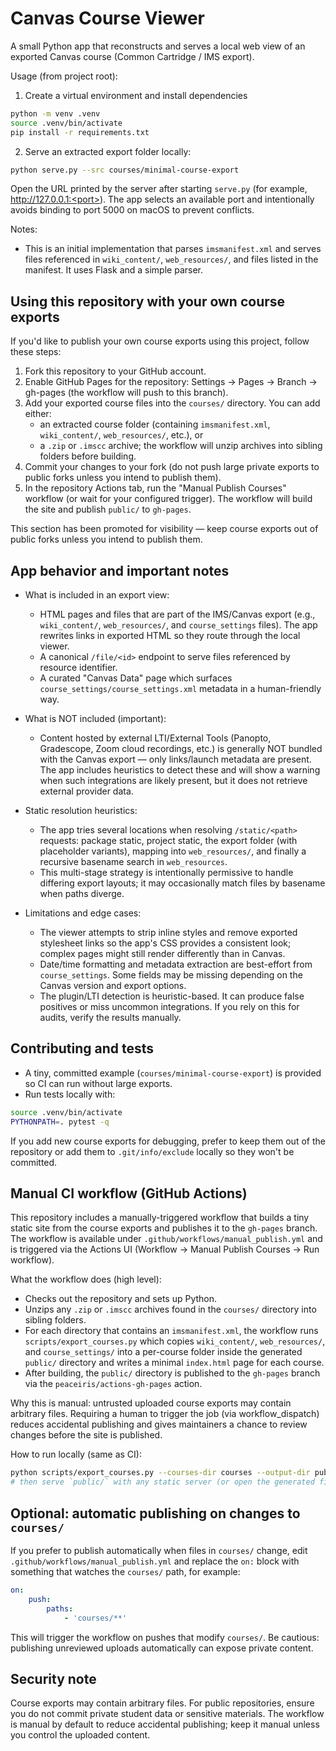 Canvas Course Viewer
=====================

A small Python app that reconstructs and serves a local web view of an exported Canvas course (Common Cartridge / IMS export).

Usage (from project root):

1. Create a virtual environment and install dependencies

```bash
python -m venv .venv
source .venv/bin/activate
pip install -r requirements.txt
```

2. Serve an extracted export folder locally:

```bash
python serve.py --src courses/minimal-course-export
```

Open the URL printed by the server after starting `serve.py` (for example, http://127.0.0.1:<port>). The app selects an available port and intentionally avoids binding to port 5000 on macOS to prevent conflicts.

Notes:
- This is an initial implementation that parses `imsmanifest.xml` and serves files referenced in `wiki_content/`, `web_resources/`, and files listed in the manifest. It uses Flask and a simple parser.

Using this repository with your own course exports
-------------------------------------------------

If you'd like to publish your own course exports using this project, follow these steps:

1. Fork this repository to your GitHub account.
2. Enable GitHub Pages for the repository: Settings -> Pages -> Branch -> gh-pages (the workflow will push to this branch).
3. Add your exported course files into the `courses/` directory. You can add either:
	 - an extracted course folder (containing `imsmanifest.xml`, `wiki_content/`, `web_resources/`, etc.), or
	 - a `.zip` or `.imscc` archive; the workflow will unzip archives into sibling folders before building.
4. Commit your changes to your fork (do not push large private exports to public forks unless you intend to publish them).
5. In the repository Actions tab, run the "Manual Publish Courses" workflow (or wait for your configured trigger). The workflow will build the site and publish `public/` to `gh-pages`.

This section has been promoted for visibility — keep course exports out of public forks unless you intend to publish them.

App behavior and important notes
--------------------------------
- What is included in an export view:
	- HTML pages and files that are part of the IMS/Canvas export (e.g., `wiki_content/`, `web_resources/`, and `course_settings` files). The app rewrites links in exported HTML so they route through the local viewer.
	- A canonical `/file/<id>` endpoint to serve files referenced by resource identifier.
	- A curated "Canvas Data" page which surfaces `course_settings/course_settings.xml` metadata in a human-friendly way.

- What is NOT included (important):
	- Content hosted by external LTI/External Tools (Panopto, Gradescope, Zoom cloud recordings, etc.) is generally NOT bundled with the Canvas export — only links/launch metadata are present. The app includes heuristics to detect these and will show a warning when such integrations are likely present, but it does not retrieve external provider data.

- Static resolution heuristics:
	- The app tries several locations when resolving `/static/<path>` requests: package static, project static, the export folder (with placeholder variants), mapping into `web_resources/`, and finally a recursive basename search in `web_resources`.
	- This multi-stage strategy is intentionally permissive to handle differing export layouts; it may occasionally match files by basename when paths diverge.

- Limitations and edge cases:
	- The viewer attempts to strip inline styles and remove exported stylesheet links so the app's CSS provides a consistent look; complex pages might still render differently than in Canvas.
	- Date/time formatting and metadata extraction are best-effort from `course_settings`. Some fields may be missing depending on the Canvas version and export options.
	- The plugin/LTI detection is heuristic-based. It can produce false positives or miss uncommon integrations. If you rely on this for audits, verify the results manually.

Contributing and tests
----------------------
 - A tiny, committed example (`courses/minimal-course-export`) is provided so CI can run without large exports.
- Run tests locally with:

```bash
source .venv/bin/activate
PYTHONPATH=. pytest -q
```

If you add new course exports for debugging, prefer to keep them out of the repository or add them to `.git/info/exclude` locally so they won't be committed.

Manual CI workflow (GitHub Actions)
----------------------------------

This repository includes a manually-triggered workflow that builds a tiny static site from the course exports and publishes it to the `gh-pages` branch. The workflow is available under `.github/workflows/manual_publish.yml` and is triggered via the Actions UI (Workflow -> Manual Publish Courses -> Run workflow).

What the workflow does (high level):

- Checks out the repository and sets up Python.
- Unzips any `.zip` or `.imscc` archives found in the `courses/` directory into sibling folders.
- For each directory that contains an `imsmanifest.xml`, the workflow runs `scripts/export_courses.py` which copies `wiki_content/`, `web_resources/`, and `course_settings/` into a per-course folder inside the generated `public/` directory and writes a minimal `index.html` page for each course.
- After building, the `public/` directory is published to the `gh-pages` branch via the `peaceiris/actions-gh-pages` action.

Why this is manual: untrusted uploaded course exports may contain arbitrary files. Requiring a human to trigger the job (via workflow_dispatch) reduces accidental publishing and gives maintainers a chance to review changes before the site is published.

How to run locally (same as CI):

```bash
python scripts/export_courses.py --courses-dir courses --output-dir public
# then serve `public/` with any static server (or open the generated files locally)
```


Optional: automatic publishing on changes to `courses/`
----------------------------------------------------

If you prefer to publish automatically when files in `courses/` change, edit `.github/workflows/manual_publish.yml` and replace the `on:` block with something that watches the `courses/` path, for example:

```yaml
on:
	push:
		paths:
			- 'courses/**'
```

This will trigger the workflow on pushes that modify `courses/`. Be cautious: publishing unreviewed uploads automatically can expose private content.

Security note
-------------

Course exports may contain arbitrary files. For public repositories, ensure you do not commit private student data or sensitive materials. The workflow is manual by default to reduce accidental publishing; keep it manual unless you control the uploaded content.

<!-- Removed: customization offer to keep README concise -->
